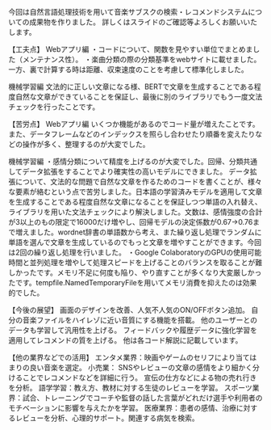 今回は自然言語処理技術を用いて音楽サブスクの検索・レコメンドシステムについての成果物を作りました。
詳しくはスライドのご確認等よろしくお願いいたします。

【工夫点】
Webアプリ編
・コードについて、関数を見やすい単位でまとめました（メンテナンス性）。
・楽曲分類の際の分類基準をwebサイトに載せました。一方、裏で計算する時は距離、収束速度のことを考慮して標準化しました。

機械学習編
文法的に正しい文章になる様、BERTで文章を生成することである程度自然な文章ができていることを保証し、最後に別のライブラリでもう一度文法チェックを行ったことです。

【苦労点】
Webアプリ編
いくつか機能があるのでコード量が増えたことです。
また、データフレームなどのインデックスを照らし合わせたり順番を変えたりなどの操作が多く、整理するのが大変でした。

機械学習編
・感情分類について精度を上げるのが大変でした。回帰、分類共通してデータ拡張をすることでより確実性の高いモデルにできました。
データ拡張について、文法的な問題で自然な文章を作るためのコードを書くことが、様々な要素が絡むという点で苦労しました。日本語の学習済みモデルを適用して文章を生成することである程度自然な文章になることを保証しつつ単語の入れ替え、ライブラリを用いた文法チェックにより解決しました。文数は、感情強度の合計が3以上のもの限定で16000だけ増やし、回帰モデルの決定係数が0.67→0.76まで増えました。wordnet辞書の単語数から考え、また繰り返し処理でランダムに単語を選んで文章を生成しているのでもっと文章を増やすことができます。今回は2回の繰り返し処理を行いました。
・Google ColaboratoryのGPUの使用可能時間と並列処理を増やして処理スピードを上げることのバランスを取ることが難しかったです。メモリ不足に何度も陥り、やり直すことが多くなり大変厳しかったです。tempfile.NamedTemporaryFileを用いてメモリ消費を抑えたのは効果的でした。

【今後の展望】
画面のデザインを改善、人気不人気のON/OFFボタン追加。
自分の音楽ファイルをハイレゾに近い音質にする機能を搭載。
他のユーザーとのデータも学習して汎用性を上げる。
フィードバックや履歴データに強化学習を適用してレコメンドの質を上げる。
他は各コード解説に記載しています。

【他の業界などでの活用】
エンタメ業界：映画やゲームのセリフにより当てはまりの良い音楽を選定。
小売業：
SNSやレビューの文章の感情をより細かく分けることでレコメンドなどを詳細に行う。
宣伝の仕方などによる物の売れ行きを分析。
語学学習：教え方、教材に対する生徒のレビューを学習。
スポーツ業界：試合、トレーニングでコーチや監督の話した言葉がどれだけ選手や利用者のモチベーションに影響を与えたかを学習。
医療業界：患者の感情、治療に対するレビューを分析、心理的サポート。関連する病気を検索。
